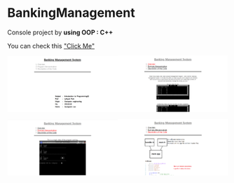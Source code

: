 # BankingManagement
Console project by **using OOP : C++**

You can check this ["Click Me"](https://lsw6684.github.io/BankingManagement/Report/index.html)

<img src="Re1.PNG" width="50%"><img src="Re2.PNG" width="50%">

<img src="Re3.PNG" width="50%"><img src="Re4.PNG" width="50%">
